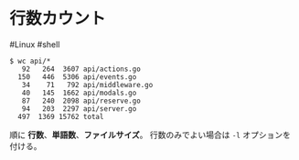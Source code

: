 # 行数カウント
#Linux #shell 

```shell
$ wc api/*    
   92   264  3607 api/actions.go
  150   446  5306 api/events.go
   34    71   792 api/middleware.go
   40   145  1662 api/modals.go
   87   240  2098 api/reserve.go
   94   203  2297 api/server.go
  497  1369 15762 total
```

順に **行数**、**単語数**、**ファイルサイズ**。
行数のみでよい場合は `-l` オプションを付ける。
